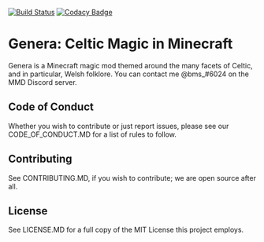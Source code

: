 [![Build Status](https://travis-ci.org/BenjaminSutter/genera.svg?branch=master)](https://travis-ci.org/BenjaminSutter/genera)
[![Codacy Badge](https://api.codacy.com/project/badge/Grade/3d9218579c7248f78fe0344981649d1b)](https://www.codacy.com/app/benjaminsutter/genera?utm_source=github.com&amp;utm_medium=referral&amp;utm_content=BenjaminSutter/genera&amp;utm_campaign=Badge_Grade)

# Genera: Celtic Magic in Minecraft
Genera is a Minecraft magic mod themed around the many facets of Celtic, and in particular, Welsh folklore.
You can contact me @bms_#6024 on the MMD Discord server.

## Code of Conduct
Whether you wish to contribute or just report issues, please see our CODE_OF_CONDUCT.MD for a list of rules to follow.

## Contributing
See CONTRIBUTING.MD, if you wish to contribute; we are open source after all.

## License
See LICENSE.MD for a full copy of the MIT License this project employs.